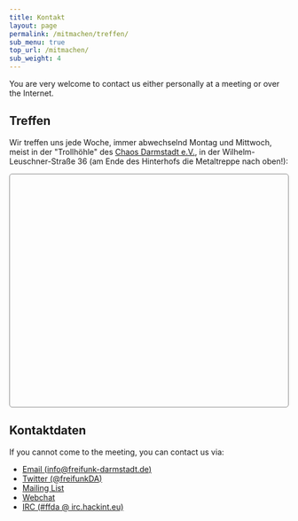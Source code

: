 ```yaml
---
title: Kontakt
layout: page
permalink: /mitmachen/treffen/
sub_menu: true
top_url: /mitmachen/
sub_weight: 4
---
```


You are very welcome to contact us either personally at a meeting or over the Internet.

Treffen
-------

Wir treffen uns jede Woche, immer abwechselnd Montag und Mittwoch, meist in der "Trollhöhle" des [Chaos Darmstadt e.V.](https://chaos-darmstadt.de/), in der  Wilhelm-Leuschner-Straße 36 (am Ende des Hinterhofs die Metaltreppe nach oben!):

<div id="map" style="height: 30em; border: 1px solid #888888; border-radius:5px; margin: 1em 0;"></div>

Kontaktdaten
------------

If you cannot come to the meeting, you can contact us via:</p>

* [Email (info@freifunk-darmstadt.de)](mailto:info@freifunk-darmstadt.de)
* [Twitter (@freifunkDA)](http://www.twitter.com/freifunkDA)
* [Mailing List](http://lists.freifunk.net/mailman/listinfo/darmstadt-freifunk.net)
* [Webchat](https://kthx.de:9090/?channels=ffda)
* [IRC (#ffda @ irc.hackint.eu)](irc://irc.hackint.eu/ffda)
